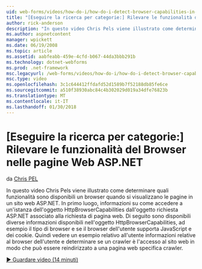 ```yaml
---
uid: web-forms/videos/how-do-i/how-do-i-detect-browser-capabilities-in-aspnet-web-pages
title: "[Eseguire la ricerca per categorie:] Rilevare le funzionalità del Browser in ASP.NET Web Pages | Documenti Microsoft"
author: rick-anderson
description: "In questo video Chris Pels viene illustrato come determinare quali funzionalità sono disponibili un browser quando si visualizzano le pagine in un sito web ASP.NET. Innanzitutto, le informazioni come...."
ms.author: aspnetcontent
manager: wpickett
ms.date: 06/19/2008
ms.topic: article
ms.assetid: aabfeabb-459e-4cfd-b067-44da3bbb291b
ms.technology: dotnet-webforms
ms.prod: .net-framework
msc.legacyurl: /web-forms/videos/how-do-i/how-do-i-detect-browser-capabilities-in-aspnet-web-pages
msc.type: video
ms.openlocfilehash: 3c1c644412ffdafd52d1589b7f52188db85fe6ce
ms.sourcegitcommit: a510f38930abc84c4b302029d019a34dfe76823b
ms.translationtype: MT
ms.contentlocale: it-IT
ms.lasthandoff: 01/30/2018
---
```

<a name="how-do-i-detect-browser-capabilities-in-aspnet-web-pages"></a>[Eseguire la ricerca per categorie:] Rilevare le funzionalità del Browser nelle pagine Web ASP.NET
====================
da [Chris PEL](https://twitter.com/chrispels)

In questo video Chris Pels viene illustrato come determinare quali funzionalità sono disponibili un browser quando si visualizzano le pagine in un sito web ASP.NET. In primo luogo, informazioni su come accedere a un'istanza dell'oggetto HttpBrowserCapabilities dall'oggetto richiesta ASP.NET associato alla richiesta di pagina web. Di seguito sono disponibili diverse informazioni disponibili nell'oggetto HttpBrowserCapabilities, ad esempio il tipo di browser e se il browser dell'utente supporta JavaScript e dei cookie. Quindi vedere un esempio relativo all'utente informazioni relative al browser dell'utente e determinare se un crawler è l'accesso al sito web in modo che può essere reindirizzato a una pagina web specifica crawler.

[&#9654; Guardare video (14 minuti)](https://channel9.msdn.com/Blogs/ASP-NET-Site-Videos/how-do-i-detect-browser-capabilities-in-aspnet-web-pages)
